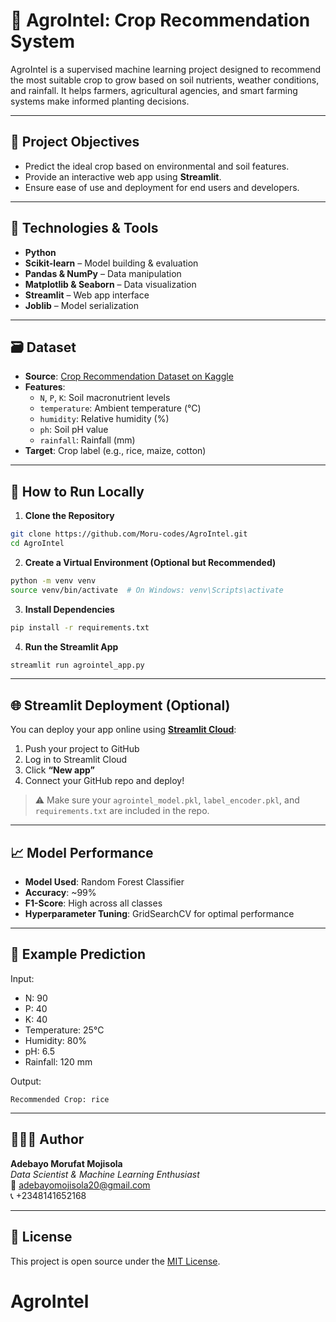
# 🌾 AgroIntel: Crop Recommendation System

AgroIntel is a supervised machine learning project designed to recommend the most suitable crop to grow based on soil nutrients, weather conditions, and rainfall. It helps farmers, agricultural agencies, and smart farming systems make informed planting decisions.

---

## 📌 Project Objectives

- Predict the ideal crop based on environmental and soil features.
- Provide an interactive web app using **Streamlit**.
- Ensure ease of use and deployment for end users and developers.

---

## 🧠 Technologies & Tools

- **Python**
- **Scikit-learn** – Model building & evaluation
- **Pandas & NumPy** – Data manipulation
- **Matplotlib & Seaborn** – Data visualization
- **Streamlit** – Web app interface
- **Joblib** – Model serialization

---

## 🗃️ Dataset

- **Source**: [Crop Recommendation Dataset on Kaggle](https://www.kaggle.com/datasets/atharvaingle/crop-recommendation-dataset)
- **Features**:
  - `N`, `P`, `K`: Soil macronutrient levels
  - `temperature`: Ambient temperature (°C)
  - `humidity`: Relative humidity (%)
  - `ph`: Soil pH value
  - `rainfall`: Rainfall (mm)
- **Target**: Crop label (e.g., rice, maize, cotton)

---

## 🚀 How to Run Locally

1. **Clone the Repository**
```bash
git clone https://github.com/Moru-codes/AgroIntel.git
cd AgroIntel
```

2. **Create a Virtual Environment (Optional but Recommended)**
```bash
python -m venv venv
source venv/bin/activate  # On Windows: venv\Scripts\activate
```

3. **Install Dependencies**
```bash
pip install -r requirements.txt
```

4. **Run the Streamlit App**
```bash
streamlit run agrointel_app.py
```

---

## 🌐 Streamlit Deployment (Optional)

You can deploy your app online using **[Streamlit Cloud](https://streamlit.io/cloud)**:

1. Push your project to GitHub
2. Log in to Streamlit Cloud
3. Click **“New app”**
4. Connect your GitHub repo and deploy!

> ⚠️ Make sure your `agrointel_model.pkl`, `label_encoder.pkl`, and `requirements.txt` are included in the repo.

---

## 📈 Model Performance

- **Model Used**: Random Forest Classifier
- **Accuracy**: ~99%
- **F1-Score**: High across all classes
- **Hyperparameter Tuning**: GridSearchCV for optimal performance

---

## 🧪 Example Prediction

Input:
- N: 90
- P: 40
- K: 40
- Temperature: 25°C
- Humidity: 80%
- pH: 6.5
- Rainfall: 120 mm

Output:
```
Recommended Crop: rice
```

---

## 👩🏽‍💻 Author

**Adebayo Morufat Mojisola**  
_Data Scientist & Machine Learning Enthusiast_  
📧 adebayomojisola20@gmail.com  
📞 +2348141652168

---

## 📌 License

This project is open source under the [MIT License](LICENSE).
# AgroIntel
